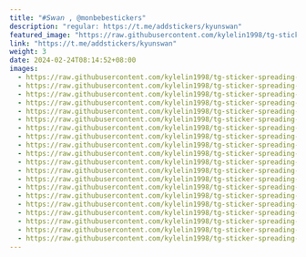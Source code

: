 ```yaml
---
title: "#𝘚𝘸𝘢𝘯 , @monbebestickers"
description: "regular: https://t.me/addstickers/kyunswan"
featured_image: "https://raw.githubusercontent.com/kylelin1998/tg-sticker-spreading-worldwide-images/main/img/ba87c900-2bdb-4666-b388-e08830aea06f.jpg"
link: "https://t.me/addstickers/kyunswan"
weight: 3
date: 2024-02-24T08:14:52+08:00
images:
  - https://raw.githubusercontent.com/kylelin1998/tg-sticker-spreading-worldwide-images/main/img/ba87c900-2bdb-4666-b388-e08830aea06f.jpg
  - https://raw.githubusercontent.com/kylelin1998/tg-sticker-spreading-worldwide-images/main/img/7c5f3ca9-d4a0-4a6b-9ceb-9789c1a8f9f7.jpg
  - https://raw.githubusercontent.com/kylelin1998/tg-sticker-spreading-worldwide-images/main/img/ef660bca-d099-40d3-afd4-947c2853a1a2.jpg
  - https://raw.githubusercontent.com/kylelin1998/tg-sticker-spreading-worldwide-images/main/img/d7ed0f0f-a180-40a7-9fe6-e6066c0c4fd3.jpg
  - https://raw.githubusercontent.com/kylelin1998/tg-sticker-spreading-worldwide-images/main/img/399a077a-972c-4e75-915c-29808517994b.jpg
  - https://raw.githubusercontent.com/kylelin1998/tg-sticker-spreading-worldwide-images/main/img/e311ff74-8a89-435b-8376-f3bdfc2b56e0.jpg
  - https://raw.githubusercontent.com/kylelin1998/tg-sticker-spreading-worldwide-images/main/img/4385ce2c-76e4-433e-82f8-81c781b92a5a.jpg
  - https://raw.githubusercontent.com/kylelin1998/tg-sticker-spreading-worldwide-images/main/img/e701d5cc-5474-4594-a94d-803cad0378e7.jpg
  - https://raw.githubusercontent.com/kylelin1998/tg-sticker-spreading-worldwide-images/main/img/a350743e-e13b-47dc-8848-e7f1686622a9.jpg
  - https://raw.githubusercontent.com/kylelin1998/tg-sticker-spreading-worldwide-images/main/img/03d779c6-ef44-429c-8bb7-53ebde195502.jpg
  - https://raw.githubusercontent.com/kylelin1998/tg-sticker-spreading-worldwide-images/main/img/b150c058-00d1-4045-9efe-5c6275f97718.jpg
  - https://raw.githubusercontent.com/kylelin1998/tg-sticker-spreading-worldwide-images/main/img/26e4f551-e488-4221-a4ab-c7aadee2f1f9.jpg
  - https://raw.githubusercontent.com/kylelin1998/tg-sticker-spreading-worldwide-images/main/img/d2bab655-eaa1-45ec-96d4-2a1f384e8db3.jpg
  - https://raw.githubusercontent.com/kylelin1998/tg-sticker-spreading-worldwide-images/main/img/4c9eeff9-a8a7-47ed-a57e-26e8ac3c3e2a.jpg
  - https://raw.githubusercontent.com/kylelin1998/tg-sticker-spreading-worldwide-images/main/img/f2b0d192-4676-4653-8003-fa11de004a1d.jpg
  - https://raw.githubusercontent.com/kylelin1998/tg-sticker-spreading-worldwide-images/main/img/e744ddc2-0236-4655-8ccf-d49ee973b582.jpg
  - https://raw.githubusercontent.com/kylelin1998/tg-sticker-spreading-worldwide-images/main/img/6c45fe1c-9274-43cc-bd8f-7e86bd5c7d2f.jpg
  - https://raw.githubusercontent.com/kylelin1998/tg-sticker-spreading-worldwide-images/main/img/eb09c6ec-d6ca-4209-aded-28cd2d371100.jpg
  - https://raw.githubusercontent.com/kylelin1998/tg-sticker-spreading-worldwide-images/main/img/fb334c0d-7423-46d1-9f5f-18dee8fbc83f.jpg
  - https://raw.githubusercontent.com/kylelin1998/tg-sticker-spreading-worldwide-images/main/img/cf07d71d-97b6-469a-9ee8-e15efc9c2d70.jpg
---
```

